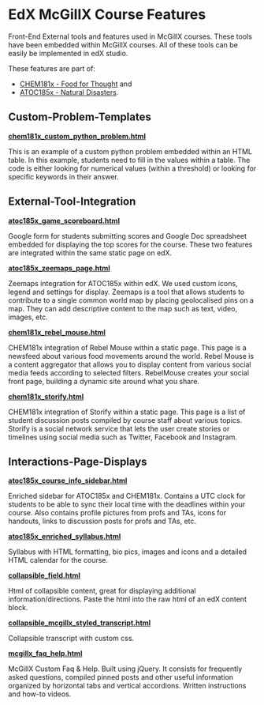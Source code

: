 EdX McGillX Course Features
===============

Front-End External tools and features used in McGillX courses. These tools have been embedded within McGillX courses. All of these tools can be easily be implemented in edX studio.

These features are part of:

<ul><li><a href="https://www.edx.org/course/mcgillx/mcgillx-chem181x-food-thought-2806" target="_blank">CHEM181x - Food for Thought</a> and</li>
<li><a href="https://www.edx.org/course/mcgillx/mcgillx-atoc185x-natural-disasters-3881" target="_blank">ATOC185x - Natural Disasters</a>.</li>
</ul>


Custom-Problem-Templates
-----

[<strong>chem181x_custom_python_problem.html</strong>](/Custom-Problem-Templates/chem181x_custom_python_problem.html)

This is an example of a custom python problem embedded within an HTML table. In this example, students need to fill in the values within a table. The code is either looking for numerical values (within a threshold) or looking for specific keywords in their answer.

External-Tool-Integration
-----
[<strong>atoc185x_game_scoreboard.html</strong>](/External-Tool-Integration/atoc185x_game_scoreboard.html)

Google form for students submitting scores and Google Doc spreadsheet embedded for displaying the top scores for the course. These two features are integrated within the same static page on edX.

[<strong>atoc185x_zeemaps_page.html</strong>](/External-Tool-Integration/atoc185x_zeemaps_page.html)

Zeemaps integration for ATOC185x within edX. We used custom icons, legend and settings for display. Zeemaps is a tool that allows students to contribute to a single common world map by placing geolocalised pins on a map. They can add descriptive content to the map such as text, video, images, etc.

[<strong>chem181x_rebel_mouse.html</strong>](/External-Tool-Integration/chem181x_rebel_mouse.html)

CHEM181x integration of Rebel Mouse within a static page. This page is a newsfeed about various food movements around the world. Rebel Mouse is a content aggregator that allows you to display content from various social media feeds according to selected filters. RebelMouse creates your social front page, building a dynamic site around what you share.

[<strong>chem181x_storify.html</strong>](/External-Tool-Integration/chem181x_storify.html)

CHEM181x integration of Storify within a static page. This page is a list of student discussion posts compiled by course staff about various topics. Storify is a social network service that lets the user create stories or timelines using social media such as Twitter, Facebook and Instagram.

Interactions-Page-Displays
-----

[<strong>atoc185x_course_info_sidebar.html</strong>	](/Interactions-Page-Displays/atoc185x_course_info_sidebar.html)

Enriched sidebar for ATOC185x and CHEM181x. Contains a UTC clock for students to be able to sync their local time with the deadlines within your course. Also contains profile pictures from profs and TAs, icons for handouts, links to discussion posts for profs and TAs, etc.

[<strong>atoc185x_enriched_syllabus.html</strong>](/Interactions-Page-Displays/atoc185x_enriched_syllabus.html)

Syllabus with HTML formatting, bio pics, images and icons and a detailed HTML calendar for the course.

[<strong>collapsible_field.html</strong>](/Interactions-Page-Displays/collapsible_field.html)

Html of collapsible content, great for displaying additional information/directions. Paste the html into the raw html of an edX content block.

[<strong>collapsible_mcgillx_styled_transcript.html</strong>](/Interactions-Page-Displays/collapsible_mcgillx_styled_transcript.html)

Collapsible transcript with custom css.

[<strong>mcgillx_faq_help.html</strong>](/Interactions-Page-Displays/mcgillx_faq_help.html)

McGillX Custom Faq & Help. Built using jQuery. It consists for frequently asked questions, compiled pinned posts and other useful information organized by horizontal tabs and vertical accordions. Written instructions and how-to videos.





